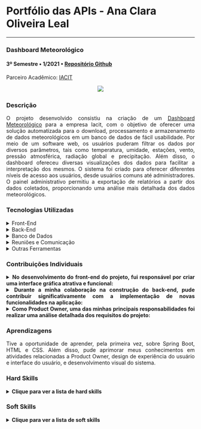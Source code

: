 <h1>Portfólio das APIs - Ana Clara Oliveira Leal</h1>

<hr>
<div class="semestre3">
<h3>Dashboard Meteorológico</h3>
<h4>3º Semestre • 1/2021 • <a href="https://github.com/fluffyfatec/Iacit">Repositório Github</a></h4>
<p align="justify">Parceiro Acadêmico: <a href="https://www.iacit.com.br">IACIT</a></p>
<p align="center"><img src="https://raw.githubusercontent.com/fluffyfatec/Iacit/Sprint-1/GIT/cabecario%20(3).jpg"></img>

<h3>Descrição  </h3>
<p align="justify">O projeto desenvolvido consistiu na criação de um <a href="https://github.com/fluffyfatec/Iacit">Dashboard Meteorológico</a> para a empresa Iacit, com o objetivo de oferecer uma solução automatizada para o download, processamento e armazenamento de dados meteorológicos em um banco de dados de fácil usabilidade.
Por meio de um software web, os usuários puderam filtrar os dados por diversos parâmetros, tais como temperatura, umidade, estações, vento, pressão atmosférica, radiação global e precipitação. Além disso, o dashboard ofereceu diversas visualizações dos dados para facilitar a interpretação dos mesmos. O sistema foi criado para oferecer diferentes níveis de acesso aos usuários, desde usuários comuns até administradores. O painel administrativo permitiu a exportação de relatórios a partir dos dados coletados, proporcionando uma análise mais detalhada dos dados meteorológicos.</p>
<h3>Tecnologias Utilizadas  </h3>
<details>
<summary>Front-End</summary>

* [JavaScript](https://www.javascript.com)
* [HTML](https://www.w3schools.com/css/)
* [CSS](https://www.w3schools.com/css/)
* [Chart.js](https://www.chartjs.org)
</details>

<details>
<summary>Back-End</summary>

* [Java](https://www.java.com/pt-BR/?msclkid=7faa842eb8f811ecab39772d4c1ae90b)
 
* [Python](https://www.python.org/downloads/)

* [Spring boot](https://spring.io/projects/spring-boot)

</details>

<details>
<summary>Banco de Dados</summary>

* [PostgreSQL](https://www.postgresql.org/download/)
</details>
<details>
<summary>Reuniões e Comunicação</summary>

* [Discord](https://discord.com/?msclkid=b4f5af84b8f811ecbd81c127a0ae68a7)

* [Whatsapp](https://www.whatsapp.com/)

* [Slack](https://slack.com/intl/pt-br/?msclkid=c00e628eb8f811ecaef374bb86d7f056)
</details>

<details>
<summary>Outras Ferramentas</summary>

* [Github](https://github.com/)

* [Eclipse IDE](https://www.eclipse.org/downloads/)

* [IntelliJ IDE](https://www.jetbrains.com/idea/promo/?msclkid=6ae44e88c2811d86c0ae2cdbd94ffcfb&utm_source=bing&utm_medium=cpc&utm_campaign=AMER_en_BR_IDEA_Branded&utm_term=intellij&utm_content=intellij%20idea)

* [Azure DevOps](https://dev.azure.com/iacitAPI/iacitAPI/)

* [Photoshop](https://www.adobe.com/br/products/photoshop.html?sdid=KQPOM&mv=search&ef_id=d67181c6b224183a4875e395ae54f4bf:G:s&s_kwcid=AL!3085!10!79302406606568!79302288716688&msclkid=d67181c6b224183a4875e395ae54f4bf)
</details>

<h3>Contribuições Individuais</h3>
<details>
<summary align="justify"><b>No desenvolvimento do front-end do projeto, fui responsável por criar uma interface gráfica atrativa e funcional:</b></summary>
<p align="justify">Meu trabalho envolveu a criação de layouts e elementos gráficos intuitivos e fáceis de usar para diferentes tipos de usuários. Minha principal prioridade era garantir a acessibilidade e a usabilidade do produto, utilizando as melhores práticas de design de interface. Realizei testes de usabilidade e acessibilidade em diferentes dispositivos e navegadores e trabalhei em estreita colaboração com a equipe de desenvolvimento e o designer para garantir que o produto final atendesse aos padrões de qualidade exigidos.<p>
</details>
<details>
<summary align="justify"><b> Durante a minha colaboração na construção do back-end, pude contribuir significativamente com a implementação de novas funcionalidades na aplicação:</b></summary>
<p align="justify">Essas melhorias resultaram em uma performance e eficiência notavelmente melhores do sistema. Uma das metas foi tornar a aplicação mais robusta e escalável, o que contribuiu para aumentar a sua estabilidade e confiabilidade. Além disso, fui capaz de fornecer suporte proativo na identificação e correção de possíveis problemas e erros, o que permitiu que a aplicação oferecesse uma experiência ainda melhor para seus usuários.<p>
</details>
<details>
<summary align="justify"><b>Como Product Owner, uma das minhas principais responsabilidades foi realizar uma análise detalhada dos requisitos do projeto:</b></summary>
<p align="justify">Essa avaliação permitiu identificar de forma eficiente as necessidades e expectativas do cliente, possibilitando uma estruturação precisa do backlog do produto. Com isso, obtive uma visão clara das metas e objetivos do projeto, permitindo orientar todo o processo de desenvolvimento de forma mais assertiva e eficiente. Ao ter um entendimento profundo das necessidades e expectativas do cliente, pude garantir que o desenvolvimento do produto atendesse adequadamente às necessidades, resultando em um produto final de qualidade e relevante. Essa análise também me permitiu gerenciar as mudanças e ajustes necessários no backlog do produto de maneira eficiente, assegurando a satisfação do cliente.<p>
</details>
<h3>Aprendizagens</h3>
<p align="justify">Tive a oportunidade de aprender, pela primeira vez, sobre Spring Boot, HTML e CSS. Além disso, pude aprimorar meus conhecimentos em atividades relacionadas a Product Owner, design de experiência do usuário e interface do usuário, e desenvolvimento visual do sistema.</p>
<h3>Hard Skills  </h3>
<details>
  <summary><b>Clique para ver a lista de hard skills</b></summary>
  <br>
 <p align="justify"><b>Java:</b> eu aprendi que usar o padrão de arquitetura Model-View-Controller (MVC) em projetos Java orientados a objetos, é possível separar a lógica de negócio da interface do usuário em partes diferentes. O "modelo" é onde a lógica de negócio fica e manipula dados, a "visão" é onde a interface do usuário é exibida e interagimos com ela, e o "controlador" gerencia a comunicação entre o modelo e a visão. Com essa técnica, podemos organizar melhor o projeto, torná-lo mais escalável, fácil de manter e diminuir a interdependência entre as partes do sistema. A aplicação do padrão MVC em projetos Java com orientação a objetos é uma técnica útil e poderosa para melhorar a qualidade do software. </p>
<p align="justify"><b>Spring Boot::</b> Durante o projeto ultilizando o Spring Boot, aprendi a conectar minha aplicação ao banco de dados usando o mapeamento de tabelas. Isso me permitiu facilmente realizar operações de leitura, escrita, atualização e exclusão de dados no banco.
Também aprendi a criar novas funcionalidades personalizadas para meu aplicativo usando bibliotecas e ferramentas disponíveis no ecossistema do Spring. Isso me permitiu estender a funcionalidade do meu projeto e atender às necessidades específicas do meu aplicativo.</p>
<p align="justify"><b>Front-end:</b> no desenvolvimento do front-end, aprendi a usar HTML, CSS e JavaScript para criar páginas web com boa aparência e interatividade. Utilizei o HTML para organizar o conteúdo, o CSS para estilizar a aparência e o JavaScript para adicionar funcionalidades. Também aprendi a usar a biblioteca Chart.js para criar gráficos dinâmicos, como gráficos de barras e de linha. Aprendi a personalizar os gráficos com cores, fontes e layouts e adicionar animações e interatividade para torná-los mais atraentes e intuitivos.</p>
<p align="center">
      <img src="https://github.com/heyanaleal/Bertoti/blob/8acb8750632308c3bf4b884519c8a5bf0e1cfc5a/MetodologiaDePesquisa/img/iacit.gif" width="80%" height="80%">
<p align="center">
<p align="center">
<p align="justify"><b>Figma e UX/UI design:</b> pude aprender durante o processo de criação do projeto, sobre como criar esboços de layout e fluxos de interação de produtos usando a ferramenta Figma para projetar interfaces de usuário. Entendi que é importante criar um esboço para visualizar como será a experiência do usuário e validar a ideia antes de começar a criar o design final. Também aprendi que é essencial criar um design que combine com a identidade visual da marca e utilizar elementos visuais e interativos para ajudar o usuário a navegar com facilidade.</p>
 <p align="center">
      <img src="https://github.com/heyanaleal/Bertoti/blob/8acb8750632308c3bf4b884519c8a5bf0e1cfc5a/MetodologiaDePesquisa/img/figma.png" width="80%" height="80%">
<p align="center">
<p align="justify"><b>Scrum - Product Owner:</b> como Product Owner em um projeto Scrum, aprendi que minha função era representar as necessidades do cliente ou stakeholders na equipe de desenvolvimento. Isso envolvia gerenciar o backlog do produto, definir as histórias de usuários, priorizar os itens do backlog, participar das cerimônias do Scrum e tomar decisões de produto. Entendi que meu papel era fundamental para garantir que o produto atendesse às expectativas dos clientes, e trabalhava em estreita colaboração com a equipe de desenvolvimento para alcançar esse objetivo. Aprendi que a comunicação clara e eficaz era essencial para o sucesso do projeto, e que era preciso estar sempre atento às necessidades do cliente.</p>
  <p align="center">
      <img src="https://github.com/heyanaleal/Bertoti/blob/1b1fe552a3b15ad4e5833b1ec01feff0b82fe986/MetodologiaDePesquisa/img/BACKLOG.jpg" width="80%" height="80%">
<p align="center">
</details>
<h3>Soft Skills  </h3>
<details>
<summary><b>Clique para ver a lista de soft skills</b></summary>
  <br>
 <p align="justify"><b>Proatividade:</b> usar proatividade no projeto me ensinou a importância de estar à frente dos problemas e buscar soluções antes que se tornem grandes obstáculos. Aprendi que a comunicação eficaz com a equipe e outras partes interessadas é fundamental para garantir que o projeto esteja avançando em direção aos objetivos estabelecidos. Também entendi que a proatividade requer flexibilidade e a capacidade de se adaptar às mudanças, o que pode ser alcançado através de tomadas de decisões rápidas e assertivas. </p>
<p align="justify"><b>Visão de Negócio:</b> ao trabalhar em um projeto complexo, compreender claramente os objetivos do negócio e obter os requisitos do cliente desde o início foi o fator determinante para o sucesso da nossa equipe, permitindo-nos desenvolver um produto que atendesse às suas necessidades de maneira eficiente e efetiva.</p>
<p align="justify"><b>Comunicação:</b> durante meu último projeto, percebi que a comunicação é uma habilidade fundamental para o sucesso. Aprendi que é importante falar de forma clara e objetiva para que todos entendam o que está sendo comunicado. Também entendi que é necessário adaptar a forma de comunicação ao público e às necessidades individuais de cada membro da equipe. Escutar as opiniões e sugestões dos colegas é importante para melhorar o projeto e criar um ambiente de trabalho colaborativo. Além disso, aprendi que a comunicação pode ser feita de diversas maneiras, como conversas pessoais e mensagens escritas. No geral, a comunicação eficiente me ajudou a evitar problemas e atrasos, e garantiu que todos estivessem trabalhando juntos em direção aos objetivos estabelecidos.</p>
<p align="justify"><b>Resiliência/Inteligência Emocional:</b> trabalhar em equipe pode ser difícil porque exige que as pessoas se comuniquem bem e saibam lidar com opiniões e visões diferentes. Durante o projeto, foi necessário ter inteligência emocional e resiliência para contornar conflitos e entregar um produto de qualidade.</p>
<p align="justify"><b>Organização e Planejamento:</b> devido à dificuldades, ter um bom planejamento foi fundamental para que entregassemos o projeto com sucesso.</p>
<br>
</details>

